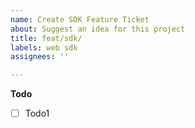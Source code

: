 ```yaml
---
name: Create SDK Feature Ticket
about: Suggest an idea for this project
title: feat/sdk/
labels: web sdk
assignees: ''

---
```


**Todo**
- [ ] Todo1
